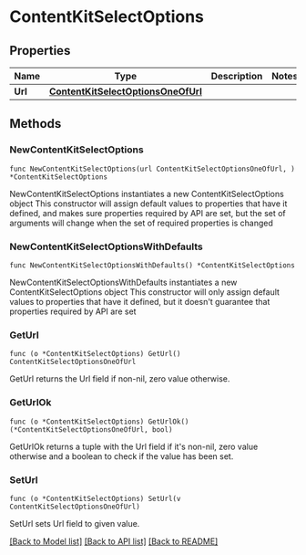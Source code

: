 # ContentKitSelectOptions

## Properties

Name | Type | Description | Notes
------------ | ------------- | ------------- | -------------
**Url** | [**ContentKitSelectOptionsOneOfUrl**](ContentKitSelectOptionsOneOfUrl.md) |  | 

## Methods

### NewContentKitSelectOptions

`func NewContentKitSelectOptions(url ContentKitSelectOptionsOneOfUrl, ) *ContentKitSelectOptions`

NewContentKitSelectOptions instantiates a new ContentKitSelectOptions object
This constructor will assign default values to properties that have it defined,
and makes sure properties required by API are set, but the set of arguments
will change when the set of required properties is changed

### NewContentKitSelectOptionsWithDefaults

`func NewContentKitSelectOptionsWithDefaults() *ContentKitSelectOptions`

NewContentKitSelectOptionsWithDefaults instantiates a new ContentKitSelectOptions object
This constructor will only assign default values to properties that have it defined,
but it doesn't guarantee that properties required by API are set

### GetUrl

`func (o *ContentKitSelectOptions) GetUrl() ContentKitSelectOptionsOneOfUrl`

GetUrl returns the Url field if non-nil, zero value otherwise.

### GetUrlOk

`func (o *ContentKitSelectOptions) GetUrlOk() (*ContentKitSelectOptionsOneOfUrl, bool)`

GetUrlOk returns a tuple with the Url field if it's non-nil, zero value otherwise
and a boolean to check if the value has been set.

### SetUrl

`func (o *ContentKitSelectOptions) SetUrl(v ContentKitSelectOptionsOneOfUrl)`

SetUrl sets Url field to given value.



[[Back to Model list]](../README.md#documentation-for-models) [[Back to API list]](../README.md#documentation-for-api-endpoints) [[Back to README]](../README.md)


